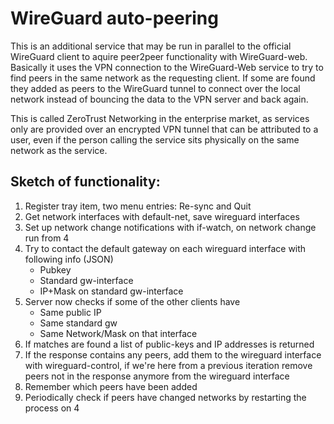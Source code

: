 # WireGuard auto-peering

This is an additional service that may be run in parallel to the official WireGuard client
to aquire peer2peer functionality with WireGuard-web. Basically it uses the VPN connection
to the WireGuard-Web service to try to find peers in the same network as the requesting
client. If some are found they added as peers to the WireGuard tunnel to connect over the
local network instead of bouncing the data to the VPN server and back again.

This is called ZeroTrust Networking in the enterprise market, as services only are provided
over an encrypted VPN tunnel that can be attributed to a user, even if the person calling
the service sits physically on the same network as the service.

## Sketch of functionality:

1. Register tray item, two menu entries: Re-sync and Quit
2. Get network interfaces with default-net, save wireguard interfaces
3. Set up network change notifications with if-watch, on network change run from 4
4. Try to contact the default gateway on each wireguard interface with following info (JSON)
   - Pubkey
   - Standard gw-interface
   - IP+Mask on standard gw-interface
5. Server now checks if some of the other clients have
   - Same public IP
   - Same standard gw
   - Same Network/Mask on that interface
6. If matches are found a list of public-keys and IP addresses is returned
7. If the response contains any peers, add them to the wireguard interface with wireguard-control, if we're here
   from a previous iteration remove peers not in the response anymore from the wireguard interface
8. Remember which peers have been added
9. Periodically check if peers have changed networks by restarting the process on 4
